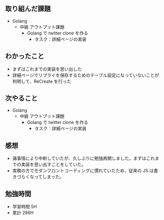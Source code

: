 ## 取り組んだ課題

- Golang
  - 中級 アウトプット課題
    - Golang で twitter clone を作る
      - タスク：詳細ページの実装

## わかったこと

- まずはこれまでの実装を思い出した
- 詳細ページでリプライを保存するためのテーブル設定になっていないことが判明して、ReCreate を行った

## 次やること

- Golang
  - 中級 アウトプット課題
    - Golang で twitter clone を作る
      - タスク：詳細ページの実装

## 感想

- 諸事情により中断していたが、久しぶりに勉強再開しました。まずはこれまでの実装を思い出すことをしていた。
- 実務の方でモダンフロントコーディングに慣れていたため、従来の JS は書きづらくなってしまった。

## 勉強時間

- 学習時間 5H
- 累計 286H
